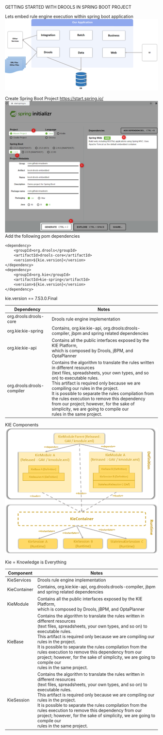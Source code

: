GETTING STARTED WITH DROOLS IN SPRING BOOT PROJECT

Lets embed rule engine execution within spring boot application
![img.png](../png/img.png)

Create Spring Boot Project
https://start.spring.io/
![img_1.png](../png/img_1.png)
Add the following pom dependencies

```
<dependency>
    <groupId>org.drools</groupId>
    <artifactId>drools-core</artifactId>
    <version>${kie.version}</version>
</dependency>
<dependency>
    <groupId>org.kie</groupId>
    <artifactId>kie-spring</artifactId>
    <version>${kie.version}</version>
</dependency>
```

kie.version == 7.53.0.Final

| Dependency                 | Notes                                                                                                                                                                                                                                                                                                                                                                                                                                                                        | 
|----------------------------|------------------------------------------------------------------------------------------------------------------------------------------------------------------------------------------------------------------------------------------------------------------------------------------------------------------------------------------------------------------------------------------------------------------------------------------------------------------------------|
| org.drools:drools-core     | Drools rule engine implementation                                                                                                                                                                                                                                                                                                                                                                                                                                            | 
| org.kie:kie-spring         | Contains, org.kie:kie-api, org.drools:drools-compiler, jbpm and spring related dependencies                                                                                                                                                                                                                                                                                                                                                                                  |
| org.kie:kie-api            | Contains all the public interfaces exposed by the KIE Platform,<br> which is composed by Drools, jBPM, and OptaPlanner                                                                                                                                                                                                                                                                                                                                                       |
| org.drools:drools-compiler | Contains the algorithm to translate the rules written in different resources<br> (text files, spreadsheets, your own types, and so on) to executable rules.<br> This artifact is required only because we are compiling our rules in the project.<br> It is possible to separate the rules compilation from the rules execution to remove this dependency from our project; however, for the sake of simplicity, we are going to compile our <br> rules in the same project. |

KIE Components
![img_2.png](../png/img_2.png)

Kie = Knowledge is Everything

| Component    | Notes                                                                                                                                                                                                                                                                                                                                                                                                                                                                        | 
|--------------|------------------------------------------------------------------------------------------------------------------------------------------------------------------------------------------------------------------------------------------------------------------------------------------------------------------------------------------------------------------------------------------------------------------------------------------------------------------------------|
| KieServices  | Drools rule engine implementation                                                                                                                                                                                                                                                                                                                                                                                                                                            | 
| KieContainer | Contains, org.kie:kie-api, org.drools:drools-compiler, jbpm and spring related dependencies                                                                                                                                                                                                                                                                                                                                                                                  |
| KieModule    | Contains all the public interfaces exposed by the KIE Platform,<br> which is composed by Drools, jBPM, and OptaPlanner                                                                                                                                                                                                                                                                                                                                                       |
| KieBase      | Contains the algorithm to translate the rules written in different resources<br> (text files, spreadsheets, your own types, and so on) to executable rules.<br> This artifact is required only because we are compiling our rules in the project.<br> It is possible to separate the rules compilation from the rules execution to remove this dependency from our project; however, for the sake of simplicity, we are going to compile our <br> rules in the same project. |
| KieSession   | Contains the algorithm to translate the rules written in different resources<br> (text files, spreadsheets, your own types, and so on) to executable rules.<br> This artifact is required only because we are compiling our rules in the project.<br> It is possible to separate the rules compilation from the rules execution to remove this dependency from our project; however, for the sake of simplicity, we are going to compile our <br> rules in the same project. |
